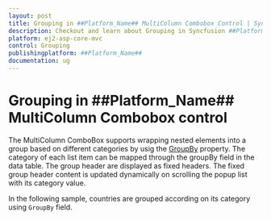 ```yaml
---
layout: post
title: Grouping in ##Platform_Name## MultiColumn Combobox Control | Syncfusion
description: Checkout and learn about Grouping in Syncfusion ##Platform_Name## MultiColumn Combobox control of Syncfusion Essential JS 2 and more.
platform: ej2-asp-core-mvc
control: Grouping
publishingplatform: ##Platform_Name##
documentation: ug
---
```


# Grouping in ##Platform_Name## MultiColumn Combobox control

The MultiColumn ComboBox supports wrapping nested elements into a group based on different categories by usig the [GroupBy](https://help.syncfusion.com/cr/aspnetmvc-js2/Syncfusion.EJ2.MultiColumnComboBox.MultiColumnComboBoxFieldSettings.html#Syncfusion_EJ2_MultiColumnComboBox_MultiColumnComboBoxFieldSettings_GroupBy) property. The category of each list item can be mapped through the groupBy  field in the data table. The group header are displayed as fixed headers. The fixed group header content is updated dynamically on scrolling the popup list with its category value.

In the following sample, countries are grouped according on its category using `GroupBy` field.